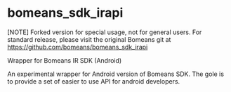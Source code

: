 # bomeans_sdk_irapi

[NOTE] Forked version for special usage, not for general users. For standard release, please visit the original Bomeans git at https://github.com/bomeans/bomeans_sdk_irapi

Wrapper for Bomeans IR SDK (Android)

An experimental wrapper for Android version of Bomeans SDK.
The gole is to provide a set of easier to use API for android developers.
